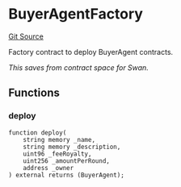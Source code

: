 # BuyerAgentFactory
[Git Source](https://github.com/firstbatchxyz/swan-contracts/blob/b941dcd71134f5be2e73ec6ee0a8aa50cf333ffb/src/BuyerAgent.sol)

Factory contract to deploy BuyerAgent contracts.

*This saves from contract space for Swan.*


## Functions
### deploy


```solidity
function deploy(
    string memory _name,
    string memory _description,
    uint96 _feeRoyalty,
    uint256 _amountPerRound,
    address _owner
) external returns (BuyerAgent);
```

